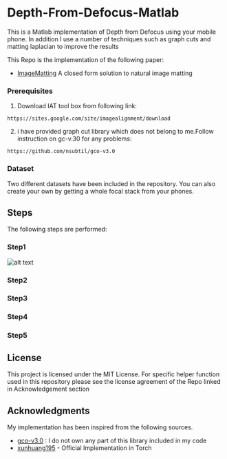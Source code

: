 # Depth-From-Defocus-Matlab
This is a Matlab implementation of Depth from Defocus using your mobile phone. In addition I use a number of techniques such as graph cuts and matting laplacian to improve the results

This Repo is the implementation of the following paper:

* [ImageMatting](https://ieeexplore.ieee.org/document/4359322/) A closed form solution to natural image matting


### Prerequisites
1. Download IAT tool box from following link:
```
https://sites.google.com/site/imagealignment/download
```
2. i have provided graph cut library which does not belong to me.Follow instruction on gc-v.30 for any problems:
```
https://github.com/nsubtil/gco-v3.0

```
### Dataset 
Two different datasets have been included in the repository. You can also create your own by getting a whole focal stack from your phones.

## Steps
 The following steps are performed:
 
### Step1
![alt text](https://github.com/iSarmad/Style-Transfer-Pytorch/blob/master/Result%20Images/wstyle%20one/Test/alpha1.png)

### Step2
### Step3
### Step4
### Step5




## License

This project is licensed under the MIT License. 
For specific helper function used in this repository please see the license agreement of the Repo linked in Acknowledgement section

## Acknowledgments
My implementation has been inspired from the following sources.

* [gco-v3.0](https://github.com/nsubtil/gco-v3.0) : I do not own any part of this library included in my code
* [xunhuang195](https://github.com/xunhuang1995/AdaIN-style) - Official Implementation in Torch
